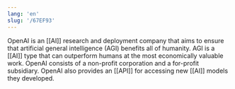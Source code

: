 ```yaml
---
lang: 'en'
slug: '/67EF93'
---
```


OpenAI is an [[AI]] research and deployment company that aims to ensure that artificial general intelligence (AGI) benefits all of humanity.
AGI is a [[AI]] type that can outperform humans at the most economically valuable work.
OpenAI consists of a non-profit corporation and a for-profit subsidiary.
OpenAI also provides an [[API]] for accessing new [[AI]] models they developed.
